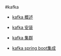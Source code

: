 #kafka

- [kafka 概述](https://github.com/Xun-Zhou/kafka/tree/master/introduce)

- [kafka 安装](https://github.com/Xun-Zhou/kafka/tree/master/introduce)

- [kafka 集群](https://github.com/Xun-Zhou/kafka/tree/master/introduce)

- [kafka spring boot集成](https://github.com/Xun-Zhou/kafka/tree/master/introduce)
